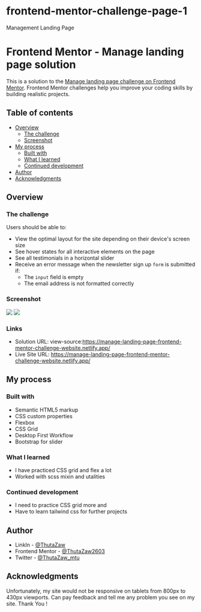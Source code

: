 # frontend-mentor-challenge-page-1
Management Landing Page


# Frontend Mentor - Manage landing page solution

This is a solution to the [Manage landing page challenge on Frontend Mentor](https://www.frontendmentor.io/challenges/manage-landing-page-SLXqC6P5). Frontend Mentor challenges help you improve your coding skills by building realistic projects. 

## Table of contents

- [Overview](#overview)
  - [The challenge](#the-challenge)
  - [Screenshot](#screenshot)
- [My process](#my-process)
  - [Built with](#built-with)
  - [What I learned](#what-i-learned)
  - [Continued development](#continued-development)
- [Author](#author)
- [Acknowledgments](#acknowledgments)


## Overview

### The challenge

Users should be able to:

- View the optimal layout for the site depending on their device's screen size
- See hover states for all interactive elements on the page
- See all testimonials in a horizontal slider
- Receive an error message when the newsletter sign up `form` is submitted if:
  - The `input` field is empty
  - The email address is not formatted correctly

### Screenshot

![](./ss-phone.jpg)
![](./ss-laptop.jpg)



### Links

- Solution URL: view-source:https://manage-landing-page-frontend-mentor-challenge-website.netlify.app/
- Live Site URL: https://manage-landing-page-frontend-mentor-challenge-website.netlify.app/

## My process

### Built with

- Semantic HTML5 markup
- CSS custom properties
- Flexbox
- CSS Grid
- Desktop First Workflow
- Bootstrap for slider


### What I learned

- I have practiced CSS grid and flex a lot
- Worked with scss mixin and utalities

### Continued development

- I need to practice CSS grid more and 
- Have to learn tailwind css for further projects

## Author

- LinkIn - [@ThutaZaw](https://www.linkedin.com/mwlite/in/thuta-zaw-3404431a0)
- Frontend Mentor - [@ThutaZaw2603](https://www.frontendmentor.io/profile/ThutaZaw2603)
- Twitter - [@ThutaZaw_mtu](https://mobile.twitter.com/ThutaZaw_mtu)

## Acknowledgments

Unfortunately, my site would not be responsive on tablets from 800px to 430px viewports.
Can pay feedback and tell me any problem you see on my site.
Thank You !

